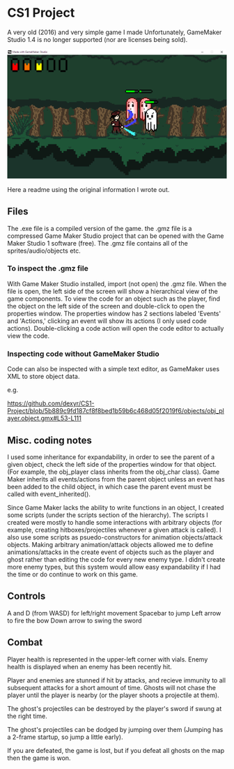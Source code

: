 # CS1 Project
A very old (2016) and very simple game I made
Unfortunately, GameMaker Studio 1.4 is no longer supported (nor are licenses being sold).

![demo pic](cs1-demo.png)

Here a readme using the original information I wrote out.

## Files

The .exe file is a compiled version of the game.
the .gmz file is a compressed Game Maker Studio project that can be opened with the Game Maker Studio 1 software (free).
The .gmz file contains all of the sprites/audio/objects etc.

### To inspect the .gmz file

With Game Maker Studio installed, import (not open) the .gmz file.
When the file is open, the left side of the screen will show a hierarchical view of the game components.
To view the code for an object such as the player, find the object on the left side of the screen and double-click to open the properties window.
The properties window has 2 sections labeled 'Events' and 'Actions,' clicking an event will show its actions (I only used code actions).
Double-clicking a code action will open the code editor to actually view the code.

### Inspecting code without GameMaker Studio
Code can also be inspected with a simple text editor, as GameMaker uses XML to store object data.

e.g.

https://github.com/dexyr/CS1-Project/blob/5b889c9fd187cf8f8bed1b59b6c468d05f2019f6/objects/obj_player.object.gmx#L53-L111

## Misc. coding notes

I used some inheritance for expandability, in order to see the parent of a given object, check the left side of the properties window for that object.
(For example, the obj_player class inherits from the obj_char class).
Game Maker inherits all events/actions from the parent object unless an event has been added to the child object, in which case the parent event must be called with event_inherited().

Since Game Maker lacks the ability to write functions in an object, I created some scripts (under the scripts section of the hierarchy).
The scripts I created were mostly to handle some interactions with arbitrary objects (for example, creating hitboxes/projectiles whenever a given attack is called).
I also use some scripts as psuedo-constructors for animation objects/attack objects.
Making arbitrary animation/attack objects allowed me to define animations/attacks in the create event of objects such as the player and ghost rather than editing the code for every new enemy type.
I didn't create more enemy types, but this system would allow easy expandability if I had the time or do continue to work on this game.

## Controls

A and D (from WASD) for left/right movement
Spacebar to jump
Left arrow to fire the bow
Down arrow to swing the sword

## Combat

Player health is represented in the upper-left corner with vials.
Enemy health is displayed when an enemy has been recently hit.

Player and enemies are stunned if hit by attacks, and recieve immunity to all subsequent attacks for a short amount of time.
Ghosts will not chase the player until the player is nearby (or the player shoots a projectile at them).

The ghost's projectiles can be destroyed by the player's sword if swung at the right time.

The ghost's projectiles can be dodged by jumping over them (Jumping has a 2-frame startup, so jump a little early).

If you are defeated, the game is lost, but if you defeat all ghosts on the map then the game is won.

